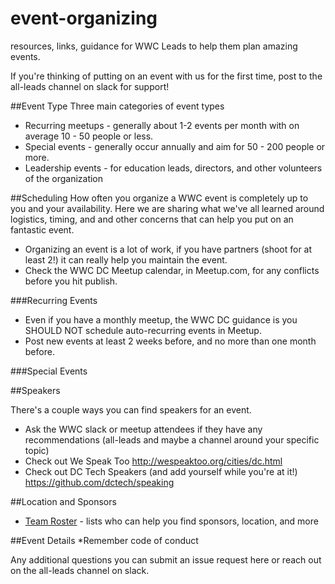 # event-organizing
resources, links, guidance for WWC Leads to help them plan amazing events.

If you're thinking of putting on an event with us for the first time, post to the all-leads channel on slack for support!

##Event Type
 Three main categories of event types
  * Recurring meetups - generally about 1-2 events per month with on average 10 - 50 people or less.
  * Special events - generally occur annually and aim for 50 - 200 people or more.
  * Leadership events - for education leads, directors, and other volunteers of the organization
  
##Scheduling
How often you organize a WWC event is completely up to you and your availability. Here we are sharing what we've all learned around logistics, timing, and and other concerns that can help you put on an fantastic event.

  * Organizing an event is a lot of work, if you have partners (shoot for at least 2!) it can really help you maintain the event.
  * Check the WWC DC Meetup calendar, in Meetup.com, for any conflicts before you hit publish.
  
###Recurring Events  
  * Even if you have a monthly meetup, the WWC DC guidance is you SHOULD NOT schedule auto-recurring events in Meetup.
  * Post new events at least 2 weeks before, and no more than one month before.
  
  
###Special Events


##Speakers

There's a couple ways you can find speakers for an event.
* Ask the WWC slack or meetup attendees if they have any recommendations (all-leads and maybe a channel around your specific topic)
* Check out We Speak Too http://wespeaktoo.org/cities/dc.html
* Check out DC Tech Speakers (and add yourself while you're at it!) https://github.com/dctech/speaking

##Location and Sponsors

  * [Team Roster](https://github.com/womenwhocodedc/organization/blob/master/leadership-resources/our_leaders.md)  - lists who can help you find sponsors, location, and more

##Event Details
*Remember code of conduct

Any additional questions you can submit an issue request here or reach out on the all-leads channel on slack.

